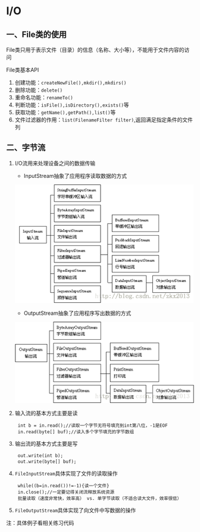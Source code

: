 # I/O

## 一、File类的使用

File类只用于表示文件（目录）的信息（名称、大小等），不能用于文件内容的访问

File类基本API

1. 创建功能：`createNewFile(),mkdir(),mkdirs()`
2. 删除功能：`delete()`
3. 重命名功能：`renameTo()`
4. 判断功能：`isFile(),isDirectory(),exists()`等
5. 获取功能：`getName(),getPath(),list()`等
6. 文件过滤器的作用：`list(FilenameFilter filter)`,返回满足指定条件的文件列

## 二、字节流

1. I/O流用来处理设备之间的数据传输

    * InputStream抽象了应用程序读取数据的方式

    ![输入流](shuruliu.gif)

    * OutputStream抽象了应用程序写出数据的方式

    ![输出流](shuchuliu.gif)

2. 输入流的基本方式主要是读

        int b = in.read();//读取一个字节无符号填充到int第八位，-1是EOF
        in.read(byte[] buf);//读入多个字节填充的字节数组

3. 输出流的基本方式主要是写

        out.write(int b);
        out.write(byte[] buf);

4. `FileInputStream`具体实现了文件的读取操作

        while((b=in.read())!=-1){读一个文件}
        in.close();//一定要记得关闭流释放系统资源
        批量读取（速度非常快，效率高） vs. 单字节读取（不适合读大文件，效率很低）

5. `FileOutputStream`具体实现了向文件中写数据的操作

注：具体例子看相关练习代码